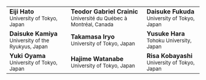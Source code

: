 # 

<table class="scientific-committee-table">
  <tr>
    <td><strong>Eiji Hato</strong><br><small>University of Tokyo, Japan</small></td>
    <td><strong>Teodor Gabriel Crainic</strong><br><small>Université du Québec à Montréal, Canada</small></td>
    <td><strong>Daisuke Fukuda</strong><br><small>University of Tokyo, Japan</small></td>
  </tr>
  <tr>
    <td><strong>Daisuke Kamiya</strong><br><small>University of the Ryukyus, Japan</small></td>
    <td><strong>Takamasa Iryo</strong><br><small>University of Tokyo, Japan</small></td>
    <td><strong>Yusuke Hara</strong><br><small>Tohoku University, Japan</small></td>
  </tr>
  <tr>
    <td><strong>Yuki Oyama</strong><br><small>University of Tokyo, Japan</small></td>
    <td><strong>Hajime Watanabe</strong><br><small>University of Tokyo, Japan</small></td>
    <td><strong>Risa Kobayashi</strong><br><small>University of Tokyo, Japan</small></td>
  </tr>
</table>
